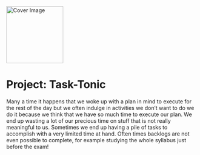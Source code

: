 <img src="https://github.com/Suryansh1720001/Task-Tonic/blob/master/TaskTonicCoverImage.jpeg" alt="Cover Image" width="150"/>

# Project: Task-Tonic 

Many a time it happens that we woke up with a plan in mind to execute for the rest of the day but we often indulge in activities we don’t want to do we do it 
because we think that we have so much time to execute our plan. We end up wasting a lot of our precious time on stuff that is not really meaningful to us.
Sometimes we end up having a pile of tasks to accomplish with a very limited time at hand. Often times backlogs are not even possible to complete,
for example studying the whole syllabus just before the exam! <br>



